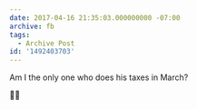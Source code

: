 ```yaml
---
date: 2017-04-16 21:35:03.000000000 -07:00
archive: fb
tags: 
  - Archive Post
id: '1492403703'
---
```


Am I the only one who does his taxes in March?

🕺🏻
